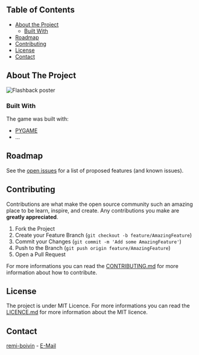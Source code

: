 ## Table of Contents

* [About the Project](#about-the-project)
  * [Built With](#built-with)
* [Roadmap](#roadmap)
* [Contributing](#contributing)
* [License](#license)
* [Contact](#contact)


## About The Project

![Flashback poster](https://images.squarespace-cdn.com/content/v1/52f39e50e4b052b2dabf2e83/1597954051204-DSLVC37TGTTHYIIH7OHS/ke17ZwdGBToddI8pDm48kLl76CqolYQpYCK1tQUkpCVZw-zPPgdn4jUwVcJE1ZvWQUxwkmyExglNqGp0IvTJZUJFbgE-7XRK3dMEBRBhUpxXoQh_9VAg9h_FDbQl-gatG1qE4FrxjCn45o0ShPsjmkibZG1fWkY2cdl18ub3bkk/BotanicalGardens.gif?format=750w "Hue game like poster")


### Built With
The game was built with:

* [PYGAME](https://www.pygame.org/)
* ...

## Roadmap

See the [open issues](https://github.com/remi-boivin/hue_game_like/issues) for a list of proposed features (and known issues).

## Contributing

Contributions are what make the open source community such an amazing place to be learn, inspire, and create. Any contributions you make are **greatly appreciated**.

1. Fork the Project
2. Create your Feature Branch (`git checkout -b feature/AmazingFeature`)
3. Commit your Changes (`git commit -m 'Add some AmazingFeature'`)
4. Push to the Branch (`git push origin feature/AmazingFeature`)
5. Open a Pull Request

For more informations you can read the  [CONTRIBUTING.md](https://github.com/remi-boivin/hue_game_like/blob/master/CONTRIBUTING.md) for more information about how to contribute.

## License

The project is under MIT Licence. For more informations you can read the  [LICENCE.md](https://github.com/remi-boivin/hue_game_like/blob/master/LICENSE) for more information about the MIT licence.


## Contact

[remi-boivin](https://github.com/remi-boivin) - [E-Mail](mailto:remi.boivin@epitech.eu)
